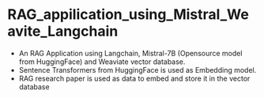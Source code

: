 # RAG_appilication_using_Mistral_Weavite_Langchain
- An RAG Application using Langchain, Mistral-7B (Opensource model from HuggingFace) and Weaviate vector database.
- Sentence Transformers from HuggingFace is used as Embedding model.
- RAG research paper is used as data to embed and store it in the vector database
